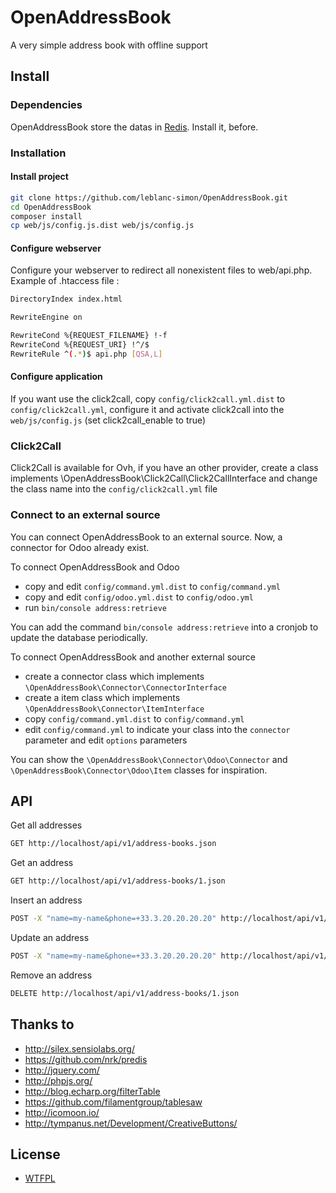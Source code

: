 # OpenAddressBook

A very simple address book with offline support

## Install

### Dependencies

OpenAddressBook store the datas in [Redis](http://redis.io/). Install it, before.

### Installation

#### Install project
```bash
git clone https://github.com/leblanc-simon/OpenAddressBook.git
cd OpenAddressBook
composer install
cp web/js/config.js.dist web/js/config.js
```

#### Configure webserver

Configure your webserver to redirect all nonexistent files to web/api.php.
Example of .htaccess file :

```bash
DirectoryIndex index.html

RewriteEngine on

RewriteCond %{REQUEST_FILENAME} !-f
RewriteCond %{REQUEST_URI} !^/$
RewriteRule ^(.*)$ api.php [QSA,L]
```

#### Configure application

If you want use the click2call, copy ```config/click2call.yml.dist``` to ```config/click2call.yml```,
configure it and activate click2call into the ```web/js/config.js``` (set click2call_enable to true)

### Click2Call

Click2Call is available for Ovh, if you have an other provider, create a class implements
\OpenAddressBook\Click2Call\Click2CallInterface and change the class name into the ```config/click2call.yml```
file

### Connect to an external source

You can connect OpenAddressBook to an external source. Now, a connector for Odoo already exist.

To connect OpenAddressBook and Odoo

* copy and edit ```config/command.yml.dist``` to ```config/command.yml```
* copy and edit ```config/odoo.yml.dist``` to ```config/odoo.yml```
* run ```bin/console address:retrieve```

You can add the command ```bin/console address:retrieve``` into a cronjob to update the database periodically.

To connect OpenAddressBook and another external source

* create a connector class which implements ```\OpenAddressBook\Connector\ConnectorInterface```
* create a item class which implements ```\OpenAddressBook\Connector\ItemInterface```
* copy ```config/command.yml.dist``` to ```config/command.yml```
* edit ```config/command.yml``` to indicate your class into the ```connector``` parameter and edit ```options``` parameters

You can show the ```\OpenAddressBook\Connector\Odoo\Connector``` and ```\OpenAddressBook\Connector\Odoo\Item``` 
classes for inspiration.


## API

Get all addresses

```bash
GET http://localhost/api/v1/address-books.json
```


Get an address

```bash
GET http://localhost/api/v1/address-books/1.json
```


Insert an address

```bash
POST -X "name=my-name&phone=+33.3.20.20.20.20" http://localhost/api/v1/address-books.json
```

Update an address

```bash
POST -X "name=my-name&phone=+33.3.20.20.20.20" http://localhost/api/v1/address-books/1.json
```

Remove an address

```bash
DELETE http://localhost/api/v1/address-books/1.json
```

## Thanks to

* http://silex.sensiolabs.org/
* https://github.com/nrk/predis
* http://jquery.com/
* http://phpjs.org/
* http://blog.echarp.org/filterTable
* https://github.com/filamentgroup/tablesaw
* http://icomoon.io/
* http://tympanus.net/Development/CreativeButtons/

## License

* [WTFPL](http://www.wtfpl.net/txt/copying/)
